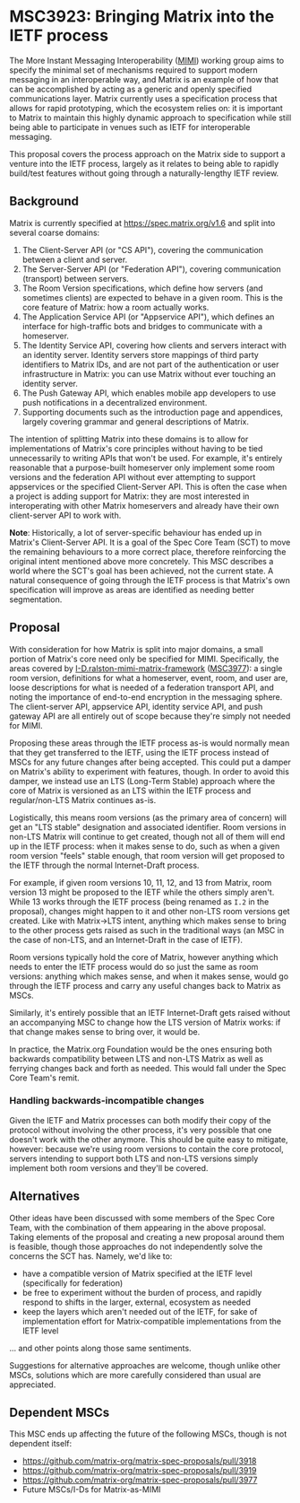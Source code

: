 # MSC3923: Bringing Matrix into the IETF process

The More Instant Messaging Interoperability ([MIMI](https://datatracker.ietf.org/wg/mimi/about/))
working group aims to specify the minimal set of mechanisms required to support modern messaging
in an interoperable way, and Matrix is an example of how that can be accomplished by acting as a
generic and openly specified communications layer. Matrix currently uses a specification process
that allows for rapid prototyping, which the ecosystem relies on: it is important to Matrix to
maintain this highly dynamic approach to specification while still being able to participate in
venues such as IETF for interoperable messaging.

This proposal covers the process approach on the Matrix side to support a venture into the IETF
process, largely as it relates to being able to rapidly build/test features without going through
a naturally-lengthy IETF review.

## Background

Matrix is currently specified at https://spec.matrix.org/v1.6 and split into several coarse domains:

1. The Client-Server API (or "CS API"), covering the communication between a client and server.
2. The Server-Server API (or "Federation API"), covering communication (transport) between servers.
3. The Room Version specifications, which define how servers (and sometimes clients) are expected to
   behave in a given room. This is the core feature of Matrix: how a room actually works.
4. The Application Service API (or "Appservice API"), which defines an interface for high-traffic bots
   and bridges to communicate with a homeserver.
5. The Identity Service API, covering how clients and servers interact with an identity server. Identity
   servers store mappings of third party identifiers to Matrix IDs, and are not part of the authentication
   or user infrastructure in Matrix: you can use Matrix without ever touching an identity server.
6. The Push Gateway API, which enables mobile app developers to use push notifications in a decentralized
   environment.
7. Supporting documents such as the introduction page and appendices, largely covering grammar and
   general descriptions of Matrix.

The intention of splitting Matrix into these domains is to allow for implementations of Matrix's core
principles without having to be tied unnecessarily to writing APIs that won't be used. For example, it's
entirely reasonable that a purpose-built homeserver only implement some room versions and the federation
API without ever attempting to support appservices or the specified Client-Server API. This is often
the case when a project is adding support for Matrix: they are most interested in interoperating with
other Matrix homeservers and already have their own client-server API to work with.

**Note**: Historically, a lot of server-specific behaviour has ended up in Matrix's Client-Server API.
It is a goal of the Spec Core Team (SCT) to move the remaining behaviours to a more correct place,
therefore reinforcing the original intent mentioned above more concretely. This MSC describes a world
where the SCT's goal has been achieved, not the current state. A natural consequence of going through
the IETF process is that Matrix's own specification will improve as areas are identified as needing
better segmentation.

## Proposal

With consideration for how Matrix is split into major domains, a small portion of Matrix's core need
only be specified for MIMI. Specifically, the areas covered by
[I-D.ralston-mimi-matrix-framework](https://datatracker.ietf.org/doc/draft-ralston-mimi-matrix-framework/)
([MSC3977](https://github.com/matrix-org/matrix-spec-proposals/pull/3977)): a single room version,
definitions for what a homeserver, event, room, and user are, loose descriptions for what is needed
of a federation transport API, and noting the importance of end-to-end encryption in the messaging
sphere. The client-server API, appservice API, identity service API, and push gateway API are all
entirely out of scope because they're simply not needed for MIMI.

Proposing these areas through the IETF process as-is would normally mean that they get transferred
to the IETF, using the IETF process instead of MSCs for any future changes after being accepted.
This could put a damper on Matrix's ability to experiment with features, though. In order to avoid
this damper, we instead use an LTS (Long-Term Stable) approach where the core of Matrix is versioned
as an LTS within the IETF process and regular/non-LTS Matrix continues as-is.

Logistically, this means room versions (as the primary area of concern) will get an "LTS stable"
designation and associated identifier. Room versions in non-LTS Matrix will continue to get created,
though not all of them will end up in the IETF process: when it makes sense to do, such as when a
given room version "feels" stable enough, that room version will get proposed to the IETF through
the normal Internet-Draft process.

For example, if given room versions 10, 11, 12, and 13 from Matrix, room version 13 might be proposed
to the IETF while the others simply aren't. While 13 works through the IETF process (being renamed
as `I.2` in the proposal), changes might happen to it and other non-LTS room versions get created.
Like with Matrix->LTS intent, anything which makes sense to bring to the other process gets raised
as such in the traditional ways (an MSC in the case of non-LTS, and an Internet-Draft in the case
of IETF).

Room versions typically hold the core of Matrix, however anything which needs to enter the IETF
process would do so just the same as room versions: anything which makes sense, and when it makes
sense, would go through the IETF process and carry any useful changes back to Matrix as MSCs.

Similarly, it's entirely possible that an IETF Internet-Draft gets raised without an accompanying
MSC to change how the LTS version of Matrix works: if that change makes sense to bring over, it
would be.

In practice, the Matrix.org Foundation would be the ones ensuring both backwards compatibility
between LTS and non-LTS Matrix as well as ferrying changes back and forth as needed. This would
fall under the Spec Core Team's remit.

### Handling backwards-incompatible changes

Given the IETF and Matrix processes can both modify their copy of the protocol without involving the
other process, it's very possible that one doesn't work with the other anymore. This should be quite
easy to mitigate, however: because we're using room versions to contain the core protocol, servers
intending to support both LTS and non-LTS versions simply implement both room versions and they'll
be covered.

## Alternatives

Other ideas have been discussed with some members of the Spec Core Team, with the combination of them
appearing in the above proposal. Taking elements of the proposal and creating a new proposal around them
is feasible, though those approaches do not independently solve the concerns the SCT has. Namely, we'd
like to:

* have a compatible version of Matrix specified at the IETF level (specifically for federation)
* be free to experiment without the burden of process, and rapidly respond to shifts in the larger,
  external, ecosystem as needed
* keep the layers which aren't needed out of the IETF, for sake of implementation effort for Matrix-compatible
  implementations from the IETF level

... and other points along those same sentiments.

Suggestions for alternative approaches are welcome, though unlike other MSCs, solutions which are more
carefully considered than usual are appreciated.

## Dependent MSCs

This MSC ends up affecting the future of the following MSCs, though is not dependent itself:
* https://github.com/matrix-org/matrix-spec-proposals/pull/3918
* https://github.com/matrix-org/matrix-spec-proposals/pull/3919
* https://github.com/matrix-org/matrix-spec-proposals/pull/3977
* Future MSCs/I-Ds for Matrix-as-MIMI
